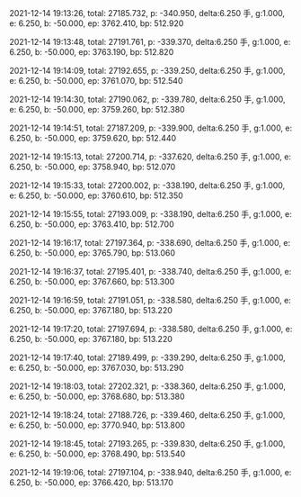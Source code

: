 2021-12-14 19:13:26, total: 27185.732, p: -340.950, delta:6.250 手, g:1.000, e: 6.250, b: -50.000, ep: 3762.410, bp: 512.920

2021-12-14 19:13:48, total: 27191.761, p: -339.370, delta:6.250 手, g:1.000, e: 6.250, b: -50.000, ep: 3763.190, bp: 512.820

2021-12-14 19:14:09, total: 27192.655, p: -339.250, delta:6.250 手, g:1.000, e: 6.250, b: -50.000, ep: 3761.070, bp: 512.540

2021-12-14 19:14:30, total: 27190.062, p: -339.780, delta:6.250 手, g:1.000, e: 6.250, b: -50.000, ep: 3759.260, bp: 512.380

2021-12-14 19:14:51, total: 27187.209, p: -339.900, delta:6.250 手, g:1.000, e: 6.250, b: -50.000, ep: 3759.620, bp: 512.440

2021-12-14 19:15:13, total: 27200.714, p: -337.620, delta:6.250 手, g:1.000, e: 6.250, b: -50.000, ep: 3758.940, bp: 512.070

2021-12-14 19:15:33, total: 27200.002, p: -338.190, delta:6.250 手, g:1.000, e: 6.250, b: -50.000, ep: 3760.610, bp: 512.350

2021-12-14 19:15:55, total: 27193.009, p: -338.190, delta:6.250 手, g:1.000, e: 6.250, b: -50.000, ep: 3763.410, bp: 512.700

2021-12-14 19:16:17, total: 27197.364, p: -338.690, delta:6.250 手, g:1.000, e: 6.250, b: -50.000, ep: 3765.790, bp: 513.060

2021-12-14 19:16:37, total: 27195.401, p: -338.740, delta:6.250 手, g:1.000, e: 6.250, b: -50.000, ep: 3767.660, bp: 513.300

2021-12-14 19:16:59, total: 27191.051, p: -338.580, delta:6.250 手, g:1.000, e: 6.250, b: -50.000, ep: 3767.180, bp: 513.220

2021-12-14 19:17:20, total: 27197.694, p: -338.580, delta:6.250 手, g:1.000, e: 6.250, b: -50.000, ep: 3767.180, bp: 513.220

2021-12-14 19:17:40, total: 27189.499, p: -339.290, delta:6.250 手, g:1.000, e: 6.250, b: -50.000, ep: 3767.030, bp: 513.290

2021-12-14 19:18:03, total: 27202.321, p: -338.360, delta:6.250 手, g:1.000, e: 6.250, b: -50.000, ep: 3768.680, bp: 513.380

2021-12-14 19:18:24, total: 27188.726, p: -339.460, delta:6.250 手, g:1.000, e: 6.250, b: -50.000, ep: 3770.940, bp: 513.800

2021-12-14 19:18:45, total: 27193.265, p: -339.830, delta:6.250 手, g:1.000, e: 6.250, b: -50.000, ep: 3768.490, bp: 513.540

2021-12-14 19:19:06, total: 27197.104, p: -338.940, delta:6.250 手, g:1.000, e: 6.250, b: -50.000, ep: 3766.420, bp: 513.170